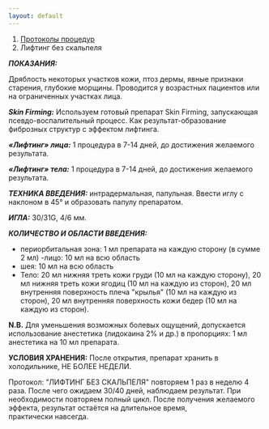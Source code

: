 ```yaml
---
layout: default
---
```


<nav aria-label="breadcrumb">
  <ol class="breadcrumb">
    <li class="breadcrumb-item"><a href="./">Протоколы процедур</a></li>
    <li class="breadcrumb-item active" aria-current="page">Лифтинг без скальпеля</li>
  </ol>
</nav>

**_ПОКАЗАНИЯ:_**

Дряблость некоторых участков кожи, птоз дермы, явные признаки старения, глубокие морщины. Проводится у возрастных пациентов или на ограниченных участках лица.

**_Skin Firming:_**
Используем готовый препарат Skin Firming, запускающая псевдо-воспалительный процесс. Как результат-образование фиброзных структур с эффектом лифтинга.

**_«Лифтинг» лица:_**
1 процедура в 7-14 дней, до достижения желаемого результата.

**_«Лифтинг» тела:_**
1 процедура в 7-14 дней, до достижения желаемого результата.

**_ТЕХНИКА ВВЕДЕНИЯ:_** интрадермальная, папульная. Ввести иглу с наклоном в 45° и образовать папулу препаратом.

**_ИГЛА:_**
30/31G, 4/6 мм.

**_КОЛИЧЕСТВО И ОБЛАСТИ ВВЕДЕНИЯ:_**

- периорбитальная зона: 1 мл препарата на каждую сторону (в сумме 2 мл)
  -лицо: 10 мл на всю область
- шея:
  10 мл на всю область
- Тело:
  20 мл нижняя треть кожи груди (10 мл на
  каждую сторону), 20 мл нижняя треть кожи
  ягодиц (10 мл на каждую из сторон), 20 мл
  внутренняя поверхность плеча "крылья" (10 мл
  на каждую из сторон), 20 мл внутренняя
  поверхность кожи бедер (10 мл на каждую из
  сторон).

**N.В.** Для уменьшения возможных болевых ощущений, допускается использование анестетика (лидокаина 2% и др.) в пропорциях: 1 мл анестетика на 10 мл препарата.

**УСЛОВИЯ ХРАНЕНИЯ:**
После открытия, препарат хранить в холодильнике, НЕ БОЛЕЕ НЕДЕЛИ.

Протокол: "ЛИФТИНГ БЕЗ СКАЛЬПЕЛЯ" повторяем 1 раз в неделю 4 раза. После чего ожидаем 30/40 дней, наблюдаем результат. При необходимости повторяем полный цикл. После получения желаемого эффекта, результат остаётся на длительное время, практически навсегда.
